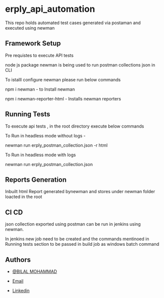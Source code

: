 # erply_api_automation
This repo holds automated test cases generated via postaman and executed using newman


## Framework Setup
Pre requistes to execute API tests

node js package newman is being used to run postman collections json in CLI

To istalll configure newman  please run below commands

npm i newman  -  to Install newman

npm i newman-reporter-html  - Installs newman reporters



## Running Tests

To execute api tests , in the root directory execute below commands


To Run in headless mode without logs -

newman run erply_postman_collection.json -r html


To Run in headless mode with logs 

 newman run erply_postman_collection.json
## Reports Generation
Inbuilt html Report generated bynewman and stores under newman folder loacted in the root 
## CI CD
json collection exported using postman can be run in jenkins using newman.

In jenkins new job need to be created and the commands mentinoed in Running tests section to be passed in build job as windows batch command

## Authors

- [@BILAL MOHAMMAD](https://github.com/BilalMohammad5/)

- [Email](BILALROSHAN5@GMAIL.COM)
- [Linkedin](https://www.linkedin.com/in/bilal-mohammad-552b0b159/)
